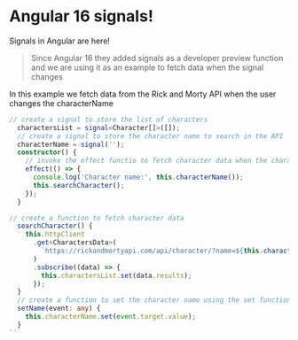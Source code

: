 # Angular 16 signals!

Signals in Angular are here!

> Since Angular 16 they added signals as a developer preview function
> and we are using it as an example to fetch data when the signal changes

In this example we fetch data from the Rick and Morty API when the user changes the characterName

```typescript
// create a signal to store the list of characters
  charactersList = signal<Character[]>([]);
  // create a signal to store the character name to search in the API
  characterName = signal('');
  constructor() {
    // invoke the effect functio to fetch character data when the characterName signal changes
    effect(() => {
      console.log('Character name:', this.characterName());
      this.searchCharacter();
    });
  }

// create a function to fetch character data
  searchCharacter() {
    this.httpClient
      .get<CharactersData>(
        `https://rickandmortyapi.com/api/character/?name=${this.characterName()}`
      )
      .subscribe((data) => {
        this.charactersList.set(data.results);
      });
  }
  // create a function to set the character name using the set function of the signal
  setName(event: any) {
    this.characterName.set(event.target.value);
  }
``

```
